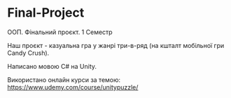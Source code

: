 # Final-Project
ООП. Фінальний проєкт. 1 Семестр


Наш проєкт - казуальна гра у жанрі три-в-ряд (на кшталт мобільної гри Candy Crush).

Написано мовою C# на Unity.

Використано онлайн курси за темою: https://www.udemy.com/course/unitypuzzle/
